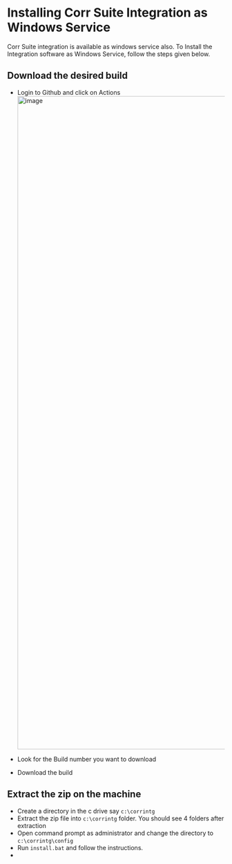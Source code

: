 # Installing Corr Suite Integration as Windows Service
Corr Suite integration is available as windows service also. To Install the Integration software as Windows Service, follow the steps given below.

## Download the desired build
- Login to Github and click on Actions
  <img width="1511" alt="image" src="https://github.com/user-attachments/assets/3264909d-0960-4eac-804c-cd5c615f3c78" />

- Look for the Build number you want to download
- Download the build

## Extract the zip on the machine
- Create a directory in the c drive say `c:\corrintg`
- Extract the zip file into `c:\corrintg` folder. You should see 4 folders after extraction
- Open command prompt as administrator and change the directory to `c:\corrintg\config`
- Run `install.bat` and follow the instructions.
- 
